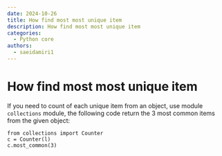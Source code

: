 ```yaml
---
date: 2024-10-26
title: How find most most unique item
description: How find most most unique item
categories:
  - Python core
authors:
  - saeidamiri1
---
```


# How find most most unique item
If you need to count of each unique item from an object, use module `collections` module, the following code return the 3 most common items from the given object:
````
from collections import Counter
c = Counter(l)
c.most_common(3)
````
